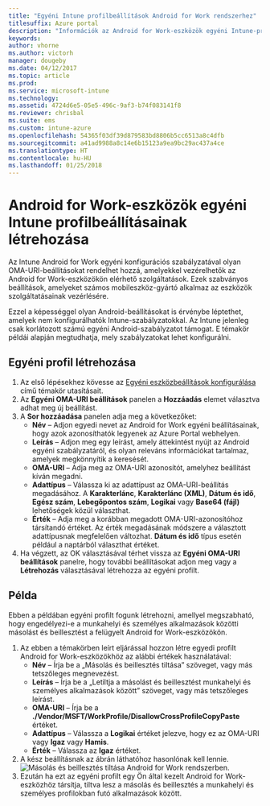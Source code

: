 ```yaml
---
title: "Egyéni Intune profilbeállítások Android for Work rendszerhez"
titlesuffix: Azure portal
description: "Információk az Android for Work-eszközök egyéni Intune-profilbeállításainak létrehozásáról."
keywords: 
author: vhorne
ms.author: victorh
manager: dougeby
ms.date: 04/12/2017
ms.topic: article
ms.prod: 
ms.service: microsoft-intune
ms.technology: 
ms.assetid: 4724d6e5-05e5-496c-9af3-b74f083141f8
ms.reviewer: chrisbal
ms.suite: ems
ms.custom: intune-azure
ms.openlocfilehash: 54365f03df39d879583bd8806b5cc6513a8c4dfb
ms.sourcegitcommit: a41ad9988a8c14e6b15123a9ea9bc29ac437a4ce
ms.translationtype: HT
ms.contentlocale: hu-HU
ms.lasthandoff: 01/25/2018
---
```

# <a name="create-intune-custom-profile-settings-for-android-for-work-devices"></a>Android for Work-eszközök egyéni Intune profilbeállításainak létrehozása

Az Intune Android for Work egyéni konfigurációs szabályzatával olyan OMA-URI-beállításokat rendelhet hozzá, amelyekkel vezérelhetők az Android for Work-eszközökön elérhető szolgáltatások. Ezek szabványos beállítások, amelyeket számos mobileszköz-gyártó alkalmaz az eszközök szolgáltatásainak vezérlésére.

Ezzel a képességgel olyan Android-beállításokat is érvénybe léptethet, amelyek nem konfigurálhatók Intune-szabályzatokkal. Az Intune jelenleg csak korlátozott számú egyéni Android-szabályzatot támogat. E témakör példái alapján megtudhatja, mely szabályzatokat lehet konfigurálni.

## <a name="create-a-custom-profile"></a>Egyéni profil létrehozása

1. Az első lépésekhez kövesse az [Egyéni eszközbeállítások konfigurálása](custom-settings-configure.md) című témakör utasításait.
2. Az **Egyéni OMA-URI beállítások** panelen a **Hozzáadás** elemet választva adhat meg új beállítást.
3. A **Sor hozzáadása** panelen adja meg a következőket:
    - **Név** – Adjon egyedi nevet az Android for Work egyéni beállításainak, hogy azok azonosíthatók legyenek az Azure Portal webhelyen.
    - **Leírás** – Adjon meg egy leírást, amely áttekintést nyújt az Android egyéni szabályzatáról, és olyan releváns információkat tartalmaz, amelyek megkönnyítik a keresését.
    - **OMA-URI** – Adja meg az OMA-URI azonosítót, amelyhez beállítást kíván megadni.
    - **Adattípus** – Válassza ki az adattípust az OMA-URI-beállítás megadásához. A **Karakterlánc**, **Karakterlánc (XML)**, **Dátum és idő**, **Egész szám**, **Lebegőpontos szám**, **Logikai** vagy **Base64 (fájl)** lehetőségek közül választhat.
    - **Érték** – Adja meg a korábban megadott OMA-URI-azonosítóhoz társítandó értéket. Az érték megadásának módszere a választott adattípusnak megfelelően változhat. **Dátum és idő** típus esetén például a naptárból választhat értéket.
4. Ha végzett, az OK választásával térhet vissza az **Egyéni OMA-URI beállítások** panelre, hogy további beállításokat adjon meg vagy a **Létrehozás** választásával létrehozza az egyéni profilt.


## <a name="example"></a>Példa

Ebben a példában egyéni profilt fogunk létrehozni, amellyel megszabható, hogy engedélyezi-e a munkahelyi és személyes alkalmazások közötti másolást és beillesztést a felügyelt Android for Work-eszközökön.

1. Az ebben a témakörben leírt eljárással hozzon létre egyedi profilt Android for Work-eszközökhöz az alábbi értékek használatával:
    - **Név** – Írja be a „Másolás és beillesztés tiltása” szöveget, vagy más tetszőleges megnevezést.
    - **Leírás** – Írja be a „Letiltja a másolást és beillesztést munkahelyi és személyes alkalmazások között” szöveget, vagy más tetszőleges leírást.
    - **OMA-URI** – Írja be a **./Vendor/MSFT/WorkProfile/DisallowCrossProfileCopyPaste** értéket.
    - **Adattípus** – Válassza a **Logikai** értéket jelezve, hogy ez az OMA-URI vagy **Igaz** vagy **Hamis**.
    - **Érték** – Válassza az **Igaz** értéket.
2. A kész beállításnak az ábrán láthatóhoz hasonlónak kell lennie.
![Másolás és beillesztés tiltása Android for Work rendszerben.](./media/custom-policy-afw-copy-paste.png)
3. Ezután ha ezt az egyéni profilt egy Ön által kezelt Android for Work-eszközhöz társítja, tiltva lesz a másolás és beillesztés a munkahelyi és személyes profilokban futó alkalmazások között.